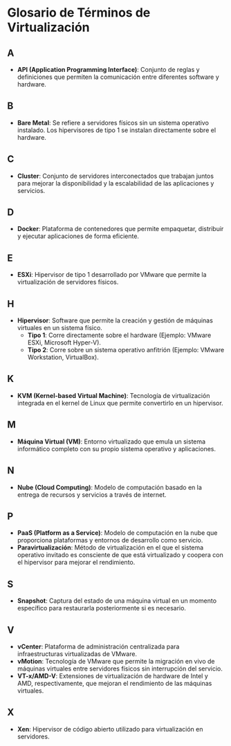 # Glosario de Términos de Virtualización

## A

- **API (Application Programming Interface)**: Conjunto de reglas y definiciones que permiten la comunicación entre diferentes software y hardware.

## B

- **Bare Metal**: Se refiere a servidores físicos sin un sistema operativo instalado. Los hipervisores de tipo 1 se instalan directamente sobre el hardware.

## C

- **Cluster**: Conjunto de servidores interconectados que trabajan juntos para mejorar la disponibilidad y la escalabilidad de las aplicaciones y servicios.

## D

- **Docker**: Plataforma de contenedores que permite empaquetar, distribuir y ejecutar aplicaciones de forma eficiente.

## E

- **ESXi**: Hipervisor de tipo 1 desarrollado por VMware que permite la virtualización de servidores físicos.

## H

- **Hipervisor**: Software que permite la creación y gestión de máquinas virtuales en un sistema físico.
  - **Tipo 1**: Corre directamente sobre el hardware (Ejemplo: VMware ESXi, Microsoft Hyper-V).
  - **Tipo 2**: Corre sobre un sistema operativo anfitrión (Ejemplo: VMware Workstation, VirtualBox).

## K

- **KVM (Kernel-based Virtual Machine)**: Tecnología de virtualización integrada en el kernel de Linux que permite convertirlo en un hipervisor.

## M

- **Máquina Virtual (VM)**: Entorno virtualizado que emula un sistema informático completo con su propio sistema operativo y aplicaciones.

## N

- **Nube (Cloud Computing)**: Modelo de computación basado en la entrega de recursos y servicios a través de internet.

## P

- **PaaS (Platform as a Service)**: Modelo de computación en la nube que proporciona plataformas y entornos de desarrollo como servicio.
- **Paravirtualización**: Método de virtualización en el que el sistema operativo invitado es consciente de que está virtualizado y coopera con el hipervisor para mejorar el rendimiento.

## S

- **Snapshot**: Captura del estado de una máquina virtual en un momento específico para restaurarla posteriormente si es necesario.

## V

- **vCenter**: Plataforma de administración centralizada para infraestructuras virtualizadas de VMware.
- **vMotion**: Tecnología de VMware que permite la migración en vivo de máquinas virtuales entre servidores físicos sin interrupción del servicio.
- **VT-x/AMD-V**: Extensiones de virtualización de hardware de Intel y AMD, respectivamente, que mejoran el rendimiento de las máquinas virtuales.

## X

- **Xen**: Hipervisor de código abierto utilizado para virtualización en servidores.

